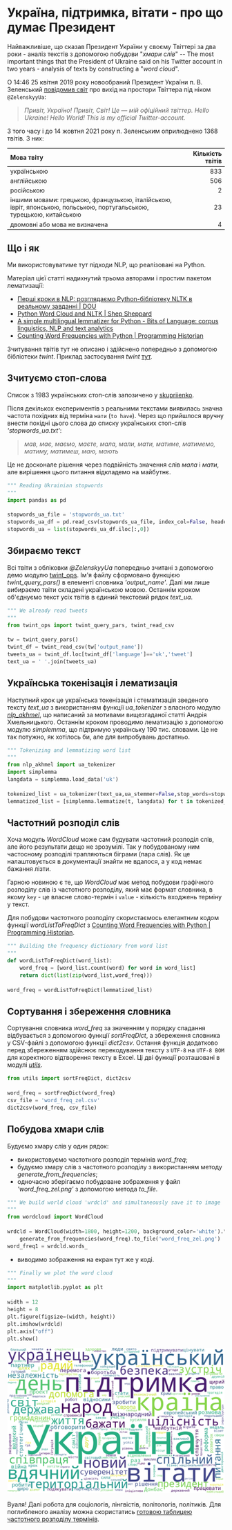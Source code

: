 # Україна, підтримка, вітати - про що думає Президент

Найважливіше, що сказав Президент України у своєму Твіттері за два роки - аналіз текстів з допомогою побудови "*хмари слів*" -- The most important things that the President of Ukraine said on his Twitter account in two years - analysis of texts by constructing a "*word cloud*".

О 14:46 25 квітня 2019 року новообраний Президент України п. В. Зеленський [повідомив світ](https://twitter.com/ZelenskyyUa/status/1121379865289285632) про вихід на простори Твіттера під ніком `@ZelenskyyUa`:

> *Привіт, Україно! Привіт, Світ! Це — мій офіційний твіттер. Hello Ukraine! Hello World! This is my official Twitter-account.*

З того часу і до 14 жовтня 2021 року п. Зеленським оприлюднено 1368 твітів. З них:

| Мова твіту                                                   | Кількість твітів |
| :----------------------------------------------------------- | ---------------: |
| українською                                                  |              833 |
| англійською                                                  |              506 |
| російською                                                   |                2 |
| іншими мовами: грецькою, французькою, італійською, івріт, японською, польською, португальською, турецькою, китайською |               23 |
| двомовні або мова не визначена                               |                4 |

## Що і як

Ми використовуватиме тут підходи NLP, що реалізовані на Python.

Матеріал цієї статті надихнутий трьома авторами і простим пакетом лематизації:

- [Перші кроки в NLP: розглядаємо Python-бібліотеку NLTK в реальному завданні | DOU](https://dou.ua/lenta/articles/first-steps-in-nlp-nltk/)
- [Python Word Cloud and NLTK | Shep Sheppard](https://sqlshep.com/?p=971)
- [A simple multilingual lemmatizer for Python - Bits of Language: corpus linguistics, NLP and text analytics](https://adrien.barbaresi.eu/blog/simple-multilingual-lemmatizer-python.html)
- [Counting Word Frequencies with Python | Programming Historian](https://programminghistorian.org/en/lessons/counting-frequencies)

Зчитування твітів тут не описано і здійснено попередньо з допомогою бібліотеки *twint*. Приклад застосування *twint* [тут](https://protw.github.io/airscape/#/twint_read).

## Зчитуємо стоп-слова

Список з 1983 українських стоп-слів запозичено у [skupriienko](https://github.com/skupriienko/Ukrainian-Stopwords/blob/master/stopwords_ua.txt).

Після декількох експериментів з реальними текстами виявилась значна частота похідних від терміна `мати` (`to have`). Через що прийшлося вручну внести похідні цього слова до списку українських стоп-слів *'stopwords_ua.txt'*:

> *мав, має, маємо, маєте, мала, мали, мати, матиме, матимемо, матиму, матимеш, маю, мають*

Це не досконале рішення через подвійність значення слів *мала* і *мати*, але вирішення цього питання відкладемо на майбутнє.

```python
""" Reading Ukrainian stopwords
"""
import pandas as pd

stopwords_ua_file = 'stopwords_ua.txt'
stopwords_ua_df = pd.read_csv(stopwords_ua_file, index_col=False, header=None)
stopwords_ua = list(stopwords_ua_df.iloc[:,0])
```

## Збираємо текст

Всі твіти з обліковки *@ZelenskyyUa* попередньо зчитані з допомогою демо модулю [twint_ops](https://github.com/protw/airscape/blob/master/src/twint_ops.py). Ім'я файлу сформовано функцією *twint_query_pars()* в елементі словника *'output_name'*. Далі ми лише вибираємо твіти складені українською мовою. Останнім кроком об'єднуємо текст усіх твітів в єдиний текстовий рядок *text_ua*.

```python
""" We already read tweets
"""
from twint_ops import twint_query_pars, twint_read_csv

tw = twint_query_pars()
twint_df = twint_read_csv(tw['output_name'])
tweets_ua = twint_df.loc[twint_df['language']=='uk','tweet']
text_ua = ' '.join(tweets_ua)
```

## Українська токенізація і лематизація

Наступний крок це українська токенізація і стематизація зведеного тексту *text_ua* з використанням функції *ua_tokenizer* з власного модулю [*nlp_akhmel*](https://github.com/protw/airscape/blob/master/src/nlp_akhmel.py), що написаний за мотивами вищезгаданої статті Андрія Хмельницького. Останнім кроком проводимо лематизацію з допомогою модулю *simplemma*, що підтримую українську 190 тис. словами. Це не так потужно, як хотілось би, але для випробувань достатньо.

```python
""" Tokenizing and lemmatizing word list
"""
from nlp_akhmel import ua_tokenizer
import simplemma
langdata = simplemma.load_data('uk')

tokenized_list = ua_tokenizer(text_ua,ua_stemmer=False,stop_words=stopwords_ua)
lemmatized_list = [simplemma.lemmatize(t, langdata) for t in tokenized_list]
```

## Частотний розподіл слів

Хоча модуль *WordCloud* може сам будувати частотний розподіл слів, але його результати дещо не зрозумілі. Так у побудованому ним частосному розподілі трапляються біграми (пара слів). Як це налаштовується в документації знайти не вдалося, а у код немає бажання лізти.

Гарною новиною є те, що *WordCloud* має метод побудови графічного розподілу слів із частотного розподілу, який має формат словника, в якому `key` - це власне слово-термін і `value` - кількість входжень терміну у текст.

Для побудови частотного розподілу скористаємось елегантним кодом функції *wordListToFreqDict* з [Counting Word Frequencies with Python | Programming Historian](https://programminghistorian.org/en/lessons/counting-frequencies).

```python
""" Building the frequency dictionary from word list
"""
def wordListToFreqDict(word_list):
    word_freq = [word_list.count(word) for word in word_list]
    return dict(list(zip(word_list,word_freq)))

word_freq = wordListToFreqDict(lemmatized_list)
```

## Сортування і збереження словника

Сортування словника *word_freq* за значенням у порядку спадання відбувається з допомогою функції *sortFreqDict*, а збереження словника у CSV-файлі з допомогою функції *dict2csv*. Остання функція додатково перед збереженням здійснює перекодування тексту з `UTF-8` на `UTF-8 BOM` для коректного відтворення тексту в Excel. Ці дві функції розташовані в модулі [*utils*](https://github.com/protw/airscape/blob/master/src/utils.py).

```python
from utils import sortFreqDict, dict2csv

word_freq = sortFreqDict(word_freq)
csv_file = 'word_freq_zel.csv'
dict2csv(word_freq, csv_file)
```

## Побудова хмари слів

Будуємо хмару слів у один рядок:

- використовуємо частотного розподіл термінів *word_freq*;
- будуємо хмару слів з частотного розподілу з використанням методу *generate_from_frequencies*;
- одночасно зберігаємо побудоване зображення у файл *'word_freq_zel.png'* з допомогою метода *to_file*.

```python
""" We build world cloud 'wrdcld' and simultaneously save it to image
"""
from wordcloud import WordCloud

wrdcld = WordCloud(width=1800, height=1200, background_color='white').\
    generate_from_frequencies(word_freq).to_file('word_freq_zel.png')
word_freq1 = wrdcld.words_
```

- виводимо зображення на екран тут же у коді.

```python
""" Finally we plot the word cloud
"""
import matplotlib.pyplot as plt

width = 12
height = 8
plt.figure(figsize=(width, height))
plt.imshow(wrdcld)
plt.axis("off")
plt.show()
```

![](./img/word_freq_zel.png)

Вуаля! Далі робота для соціологів, лінгвістів, політологів, політиків. Для поглибленого аналізу можна скористатись [готовою таблицею частотного розподілу термінів](https://github.com/protw/airscape/blob/master/src/word_freq_zel.csv).
